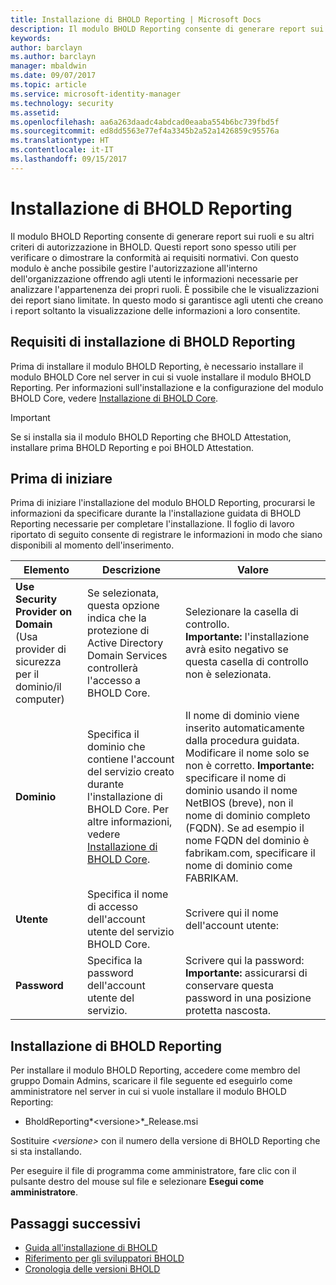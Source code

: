 ```yaml
---
title: Installazione di BHOLD Reporting | Microsoft Docs
description: Il modulo BHOLD Reporting consente di generare report sui ruoli e sui criteri di autorizzazione
keywords: 
author: barclayn
ms.author: barclayn
manager: mbaldwin
ms.date: 09/07/2017
ms.topic: article
ms.service: microsoft-identity-manager
ms.technology: security
ms.assetid: 
ms.openlocfilehash: aa6a263daadc4abdcad0eaaba554b6bc739fbd5f
ms.sourcegitcommit: ed8dd5563e77ef4a3345b2a52a1426859c95576a
ms.translationtype: HT
ms.contentlocale: it-IT
ms.lasthandoff: 09/15/2017
---
```

# <a name="bhold-reporting-installation"></a>Installazione di BHOLD Reporting

Il modulo BHOLD Reporting consente di generare report sui ruoli e su altri criteri di autorizzazione in BHOLD. Questi report sono spesso utili per verificare o dimostrare la conformità ai requisiti normativi. Con questo modulo è anche possibile gestire l'autorizzazione all'interno dell'organizzazione offrendo agli utenti le informazioni necessarie per analizzare l'appartenenza dei propri ruoli. È possibile che le visualizzazioni dei report siano limitate. In questo modo si garantisce agli utenti che creano i report soltanto la visualizzazione delle informazioni a loro consentite.

## <a name="bhold-reporting-installation-requirements"></a>Requisiti di installazione di BHOLD Reporting

Prima di installare il modulo BHOLD Reporting, è necessario installare il modulo BHOLD Core nel server in cui si vuole installare il modulo BHOLD Reporting. Per informazioni sull'installazione e la configurazione del modulo BHOLD Core, vedere [Installazione di BHOLD Core](https://technet.microsoft.com/en-us/library/jj134095(v=ws.10).aspx).

>[!IMPORTANT]
Se si installa sia il modulo BHOLD Reporting che BHOLD Attestation, installare prima BHOLD Reporting e poi BHOLD Attestation.

## <a name="before-you-begin"></a>Prima di iniziare

Prima di iniziare l'installazione del modulo BHOLD Reporting, procurarsi le informazioni da specificare durante la l'installazione guidata di BHOLD Reporting necessarie per completare l'installazione. Il foglio di lavoro riportato di seguito consente di registrare le informazioni in modo che siano disponibili al momento dell'inserimento.

| **Elemento**                                    | **Descrizione**                                                                                                                                                                                                           | **Valore**                                                                                                                                                                                                                                                                                                            |
|---------------------------------------------|---------------------------------------------------------------------------------------------------------------------------------------------------------------------------------------------------------------------------|----------------------------------------------------------------------------------------------------------------------------------------------------------------------------------------------------------------------------------------------------------------------------------------------------------------------|
| **Use Security Provider on Domain** (Usa provider di sicurezza per il dominio/il computer) | Se selezionata, questa opzione indica che la protezione di Active Directory Domain Services controllerà l'accesso a BHOLD Core.                                                                                                                | Selezionare la casella di controllo. </br>**Importante:** l'installazione avrà esito negativo se questa casella di controllo non è selezionata.                                                                                                                                                                                                                   |
| **Dominio**                                  | Specifica il dominio che contiene l'account del servizio creato durante l'installazione di BHOLD Core. Per altre informazioni, vedere [Installazione di BHOLD Core](https://technet.microsoft.com/en-us/library/jj134095(v=ws.10).aspx). | Il nome di dominio viene inserito automaticamente dalla procedura guidata. Modificare il nome solo se non è corretto. **Importante:** specificare il nome di dominio usando il nome NetBIOS (breve), non il nome di dominio completo (FQDN). Se ad esempio il nome FQDN del dominio è fabrikam.com, specificare il nome di dominio come FABRIKAM. |
| **Utente**                                    | Specifica il nome di accesso dell'account utente del servizio BHOLD Core.                                                                                                                                                          | Scrivere qui il nome dell'account utente:                                                                                                                                                                                                                                                                                    |
| **Password**                                | Specifica la password dell'account utente del servizio.                                                                                                                                                                       | Scrivere qui la password: </br>**Importante:** assicurarsi di conservare questa password in una posizione protetta nascosta.                                                                                                                                                                                                                  |

## <a name="bhold-reporting-installation"></a>Installazione di BHOLD Reporting

Per installare il modulo BHOLD Reporting, accedere come membro del gruppo Domain Admins, scaricare il file seguente ed eseguirlo come amministratore nel server in cui si vuole installare il modulo BHOLD Reporting:

- BholdReporting*\<versione\>*\_Release.msi

Sostituire *\<versione\>* con il numero della versione di BHOLD Reporting che si sta installando.

Per eseguire il file di programma come amministratore, fare clic con il pulsante destro del mouse sul file e selezionare **Esegui come amministratore**.

## <a name="next-steps"></a>Passaggi successivi

- [Guida all'installazione di BHOLD](bhold-installation-guide.md)
- [Riferimento per gli sviluppatori BHOLD](../reference/mim2016-bhold-developer-reference.md)
- [Cronologia delle versioni BHOLD](../reference/version-bhold-history.md)